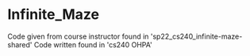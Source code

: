 # Infinite_Maze
Code given from course instructor found in 'sp22_cs240_infinite-maze-shared'
Code written found in 'cs240 OHPA'
